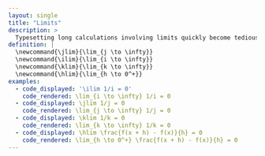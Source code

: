 ```yaml
---
layout: single
title: "Limits"
description: >
  Typesetting long calculations involving limits quickly become tedious because the same limit expression (such as "\(\lim_{i \to \infty}\)") appears in each in each step of the calculation—sometimes multiple times!—until the limit is fully evaluated. Any time an expression appears repeatedly, you should consider introducing a macro. In particular, when the input variable for a limit is written as \(i\), \(j\), or \(k\), then the variable almost always is integer index that goes to \(\infty\). Thus, we introduce macros to abbreviate the corresponding limit expressions. Similarly, \(h\) is commonly used as an distance that goes to zero, such as in the definition of the derivative, so we define a macro to insert "\(\lim_{h \to 0^+}\)."
definition: | 
  \newcommand{\jlim}{\lim_{j \to \infty}}
  \newcommand{\ilim}{\lim_{i \to \infty}} 
  \newcommand{\klim}{\lim_{k \to \infty}}
  \newcommand{\hlim}{\lim_{h \to 0^+}}
examples:
  - code_displayed: '\ilim 1/i = 0'
    code_rendered: \lim_{i \to \infty} 1/i = 0
  - code_displayed: \jlim 1/j = 0 
    code_rendered: \lim_{j \to \infty} 1/j = 0
  - code_displayed: \klim 1/k = 0 
    code_rendered: \lim_{k \to \infty} 1/k = 0 
  - code_displayed: \hlim \frac{f(x + h) - f(x)}{h} = 0 
    code_rendered: \lim_{h \to 0^+} \frac{f(x + h) - f(x)}{h} = 0
---
```


